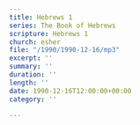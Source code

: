```yaml
---
title: Hebrews 1
series: The Book of Hebrews
scripture: Hebrews 1
church: esher
file: "/1990/1990-12-16/mp3"
excerpt: ''
summary: ''
duration: ''
length: ''
date: 1990-12-16T12:00:00+00:00
category: ''

---
```

